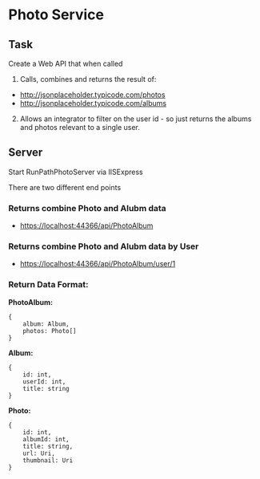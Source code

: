 ﻿
# Photo Service

## Task

Create a Web API that when called
1) Calls, combines and returns the result of:
- http://jsonplaceholder.typicode.com/photos
- http://jsonplaceholder.typicode.com/albums
2) Allows an integrator to filter on the user id - so just returns the albums and photos relevant to a single user.

## Server

Start RunPathPhotoServer via IISExpress

There are two different end points

### Returns combine Photo and Alubm data

- [https://localhost:44366/api/PhotoAlbum](https://localhost:44366/api/PhotoAlbum) 

### Returns combine Photo and Alubm data by User

- [https://localhost:44366/api/PhotoAlbum/user/1](https://localhost:44366/api/PhotoAlbum/user/1) 

### Return Data Format:

**PhotoAlbum:**
```
{
	album: Album,
	photos: Photo[]
}
```

**Album:**
```
{
	id: int,
	userId: int,
	title: string
}
```

**Photo:**
```
{
	id: int,
	albumId: int,
	title: string,
	url: Uri,
	thumbnail: Uri
}
```

